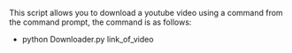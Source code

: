 This script allows you to download a youtube video using a command from the command prompt, the command is as follows:
- python Downloader.py link_of_video
